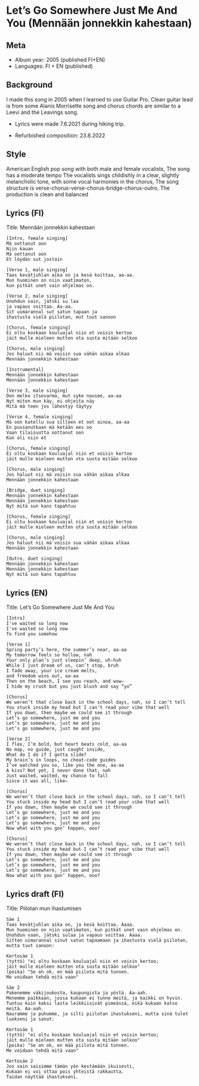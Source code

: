 # Let’s Go Somewhere Just Me And You (Mennään jonnekkin kahestaan)

## Meta
- Album year: 2005 (published FI+EN)
- Languages: FI + EN (published)

## Background
I made this song in 2005 when I learned to use Guitar Pro. Clean guitar lead is from some Alanis Morrisette song and chorus chords are similar to a Leevi and the Leavings song.

- Lyrics were made 7.6.2021 during hiking trip.

- Refurbished composition: 23.8.2022


## Style
American English pop song with both male and female vocalists, The song has a moderate tempo
The vocalists sings childishly in a clear, slightly melancholic tone, with some vocal harmonies in the chorus, The song structure is verse-chorus-verse-chorus-bridge-chorus-outro, The production is clean and balanced


## Lyrics (FI)
Title: Mennään jonnekkin kahestaan

```
[Intro, female singing]
Mä oottanut oon
Niin kauan
Mä oottanut oon
Et löydän sut jostain

[Verse 1, male singing]
Taas kevätjuhlan aika on ja kesä koittaa, aa-aa.
Mun huominen on niin vaatimaton,
kun pitkät unet vain ohjelmas on.

[Verse 2, male singing]
Unohdun vain, jätski su laa
ja vapaus voittaa. Aa-aa.
Sit uimarannal sut satun tapaan ja
ihastusta vielä piilotan, mut tuut sanoon

[Chorus, female singing]
Ei oltu koskaan kouluajal niin et voisin kertoo
jäit mulle mieleen mutten ota susta mitään selkoo

[Chorus, male singing]
Jos haluut nii mä voisin sua vähän aikaa alkaa
Mennään jonnekkin kahestaan

[Instrumental]
Mennään jonnekkin kahestaan
Mennään jonnekkin kahestaan

[Verse 3, male singing]
Oon melko itsevarma, mut syke nousee, aa-aa
Nyt miten mun käy, ei ohjeita näy
Mitä mä teen jos lähestyy täytyy

[Verse 4, female singing]
Mä oon katellu sua silleen et oot ainoa, aa-aa
En pussanutkaan mä ketään ees oo
Vaan tilaisuutta oottanut oon
Kun oli niin et

[Chorus, female singing]
Ei oltu koskaan kouluajal niin et voisin kertoo
jäit mulle mieleen mutten ota susta mitään selkoo

[Chorus, male singing]
Jos haluut nii mä voisin sua vähän aikaa alkaa
Mennään jonnekkin kahestaan

[Bridge, duet singing]
Mennään jonnekkin kahestaan
Mennään jonnekkin kahestaan
Nyt mitä sun kans tapahtuu

[Chorus, female singing]
Ei oltu koskaan kouluajal niin et voisin kertoo
jäit mulle mieleen mutten ota susta mitään selkoo

[Chorus, male singing]
Jos haluut nii mä voisin sua vähän aikaa alkaa
Mennään jonnekkin kahestaan

[Outro, duet singing]
Mennään jonnekkin kahestaan
Mennään jonnekkin kahestaan
Nyt mitä sun kans tapahtuu
```

## Lyrics (EN)

Title: Let’s Go Somewhere Just Me And You
```
[Intro]
I've waited so long now
I've waited so long now
To find you somehow

[Verse 1]
Spring party’s here, the summer’s near, aa-aa
My tomorrow feels so hollow, nah
Your only plan’s just sleepin’ deep, uh-huh
While I just dream of us, can’t stop, bruh
I fade away, your ice cream melts,
and freedom wins out, aa-aa
Then on the beach, I see you reach, and wow—
I hide my crush but you just blush and say “yo”

[Chorus]
We weren’t that close back in the school days, nah, so I can’t tell
You stuck inside my head but I can’t read your vibe that well
If you down, then maybe we could see it through
Let’s go somewhere, just me and you
Let’s go somewhere, just me and you
Let’s go somewhere, just me and you

[Verse 2]
I flex, I’m bold, but heart beats cold, aa-aa
No map, no guide, just caught inside,
What do I do if I gotta slide?
My brain’s in loops, no cheat-code guides
I’ve watched you so, like you the one, aa-aa
A kiss? Not yet, I never done that, nah
Just waited, waited, my chance to fall
Since it was all, like—

[Chorus]
We weren’t that close back in the school days, nah, so I can’t tell
You stuck inside my head but I can’t read your vibe that well
If you down, then maybe we could see it through
Let’s go somewhere, just me and you
Let’s go somewhere, just me and you
Let’s go somewhere, just me and you
Now what with you gon’ happen, ooo?

[Chorus]
We weren’t that close back in the school days, nah, so I can’t tell
You stuck inside my head but I can’t read your vibe that well
If you down, then maybe we could see it through
Let’s go somewhere, just me and you
Let’s go somewhere, just me and you
Let’s go somewhere, just me and you
Now what with you gon’ happen, ooo?
```

## Lyrics draft (FI)
Title: Piilotan mun ihastumisen
```
Säe 1
Taas kevätjuhlan aika on, ja kesä koittaa. Aaaa.
Mun huominen on niin vaatimaton, kun pitkät unet vain ohjelmas on.
Unohdun vaan, jätski sulaa ja vapaus voittaa. Aaaa.
Sitten uimarannal sinut satun tapaamaan ja ihastusta vielä piilotan, mutta tuut sanoon:

Kertosäe 1
(tyttö) "ei oltu koskaan kouluajal niin et voisin kertoo;
jäit mulle mieleen mutten ota susta mitään selkoo"
(poika) "Se on ok, en mää piilota mitä tunnen.
Me voidaan tehdä mitä vaan"

Säe 2
Pakenemme väkijoukosta, kaupungista ja yöstä. Aa-aah.
Menemme paikkaan, jossa kukaan ei tunne meitä, ja kaikki on hyvin.
Tuntuu kuin kaksi lasta leikkiisivät pimeässä, eikä kukaan katso meitä. Aa-aah.
Nauramme ja puhumme, ja silti piilotan ihastukseni, mutta sinä tulet luokseni ja sanot:

Kertosäe 1
(tyttö) "ei oltu koskaan kouluajal niin et voisin kertoo;
jäit mulle mieleen mutten ota susta mitään selkoo"
(poika) "Se on ok, en mää piilota mitä tunnen.
Me voidaan tehdä mitä vaan"

Kertosäe 2
Jos vain saisimme tämän yön kestämään ikuisesti,
Kukaan ei voi ottaa pois yhteistä rakkautta.
Taidan näyttää ihastukseni.
```